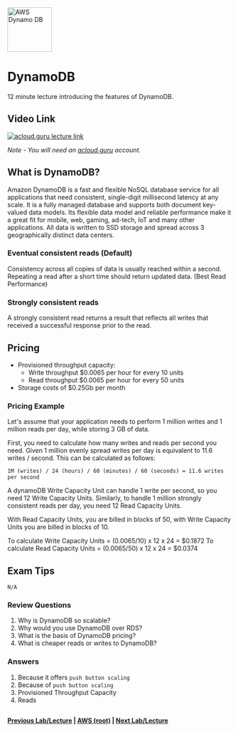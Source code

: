 <img src="https://i.imgur.com/hBlcmbB.png" height="100" title="AWS Dynamo DB" />

DynamoDB
======

12 minute lecture introducing the features of DynamoDB.


## Video Link

[![acloud.guru lecture link](https://i.imgur.com/SrryIwM.png)](https://acloud.guru/course/aws-certified-solutions-architect-associate/learn/databases/dynamodb/watch)

*Note - You will need an [acloud.guru](acloud.guru) account.*


## What is DynamoDB?

Amazon DynamoDB is a fast and flexible NoSQL database service for all applications that need consistent, single-digit
millisecond latency at any scale. It is a fully managed database and supports both document key-valued data models.
Its flexible data model and reliable performance make it a great fit for mobile, web, gaming, ad-tech, IoT and
many other applications. All data is written to SSD storage and spread across 3 geographically distinct data centers.


### Eventual consistent reads (Default)

Consistency across all copies of data is usually reached within a second. Repeating a read after a short time should
return updated data. (Best Read Performance)


### Strongly consistent reads

A strongly consistent read returns a result that reflects all writes that received a successful response prior to 
the read.


## Pricing

* Provisioned throughput capacity:
  * Write throughput $0.0065 per hour for every 10 units
  * Read throughput $0.0065 per hour for every 50 units
* Storage costs of $0.25Gb per month


### Pricing Example

Let's assume that your application needs to perform 1 million writes and 1 million reads per day, while storing 3 GB
of data.

First, you need to calculate how many writes and reads per second you need. Given 1 million evenly spread writes per 
day is equivalent to 11.6 writes / second. This can be calculated as follows:

    1M (writes) / 24 (hours) / 60 (minutes) / 60 (seconds) = 11.6 writes per second  

A dynamoDB Write Capacity Unit can handle 1 write per second, so you need 12 Write Capacity Units. Similarly, to 
handle 1 million strongly consistent reads per day, you need 12 Read Capacity Units.

With Read Capacity Units, you are billed in blocks of 50, with Write Capacity Units you are billed in blocks of 10.

To calculate Write Capacity Units = (0.0065/10) x 12 x 24 = $0.1872
To calculate Read Capacity Units = (0.0065/50) x 12 x 24 = $0.0374


## Exam Tips

    N/A
    
### Review Questions

1.  Why is DynamoDB so scalable?
2.  Why would you use DynamoDB over RDS?
3.  What is the basis of DynamoDB pricing?
4.  What is cheaper reads or writes to DynamoDB?


### Answers

1.  Because it offers `push button scaling`
2.  Because of `push button scaling`
3.  Provisioned Throughput Capacity
4.  Reads

  
## 

**[Previous Lab/Lecture](databases-rds-backups-replicas.md) | [AWS (root)](../readme.adoc) | [Next Lab/Lecture](databases-dynamodb.md)**










